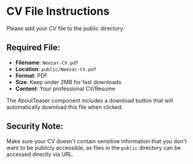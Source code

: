 # CV File Instructions

Please add your CV file to the public directory:

## Required File:
- **Filename**: `Neezar-CV.pdf`
- **Location**: `public/Neezar-CV.pdf`
- **Format**: PDF
- **Size**: Keep under 2MB for fast downloads
- **Content**: Your professional CV/Resume

The AboutTeaser component includes a download button that will automatically download this file when clicked.

## Security Note:
Make sure your CV doesn't contain sensitive information that you don't want to be publicly accessible, as files in the `public` directory can be accessed directly via URL.
